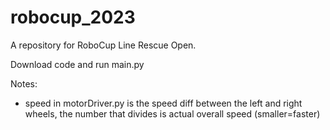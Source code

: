 # robocup_2023

A repository for RoboCup Line Rescue Open.

Download code and run main.py

Notes:
 - speed in motorDriver.py is the speed diff between the left and right wheels, the number that divides is actual overall speed (smaller=faster)
